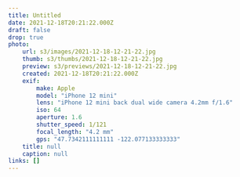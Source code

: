```yaml
---
title: Untitled
date: 2021-12-18T20:21:22.000Z
draft: false
drop: true
photo:
    url: s3/images/2021-12-18-12-21-22.jpg
    thumb: s3/thumbs/2021-12-18-12-21-22.jpg
    preview: s3/previews/2021-12-18-12-21-22.jpg
    created: 2021-12-18T20:21:22.000Z
    exif:
        make: Apple
        model: "iPhone 12 mini"
        lens: "iPhone 12 mini back dual wide camera 4.2mm f/1.6"
        iso: 64
        aperture: 1.6
        shutter_speed: 1/121
        focal_length: "4.2 mm"
        gps: "47.7342111111111 -122.077133333333"
    title: null
    caption: null
links: []
---
```

